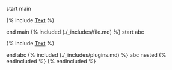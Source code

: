 start main

{% include [Text](_includes/file.md) %}

end main
{% included (./_includes/file.md) %}
start abc

{% include [Text](./plugins.md) %}

end abc
{% included (./_includes/plugins.md) %}
abc nested
{% endincluded %}
{% endincluded %}
